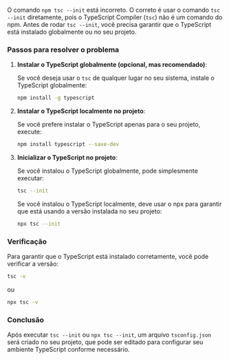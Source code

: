 O comando `npm tsc --init` está incorreto. O correto é usar o comando `tsc --init` diretamente, pois o TypeScript Compiler (`tsc`) não é um comando do npm. Antes de rodar `tsc --init`, você precisa garantir que o TypeScript está instalado globalmente ou no seu projeto.

### Passos para resolver o problema

1. **Instalar o TypeScript globalmente (opcional, mas recomendado)**:
   
   Se você deseja usar o `tsc` de qualquer lugar no seu sistema, instale o TypeScript globalmente:

   ```bash
   npm install -g typescript
   ```

2. **Instalar o TypeScript localmente no projeto**:
   
   Se você prefere instalar o TypeScript apenas para o seu projeto, execute:

   ```bash
   npm install typescript --save-dev
   ```

3. **Inicializar o TypeScript no projeto**:

   Se você instalou o TypeScript globalmente, pode simplesmente executar:

   ```bash
   tsc --init
   ```

   Se você instalou o TypeScript localmente, deve usar o npx para garantir que está usando a versão instalada no seu projeto:

   ```bash
   npx tsc --init
   ```

### Verificação
Para garantir que o TypeScript está instalado corretamente, você pode verificar a versão:

```bash
tsc -v
```

ou

```bash
npx tsc -v
```

### Conclusão
Após executar `tsc --init` ou `npx tsc --init`, um arquivo `tsconfig.json` será criado no seu projeto, que pode ser editado para configurar seu ambiente TypeScript conforme necessário.